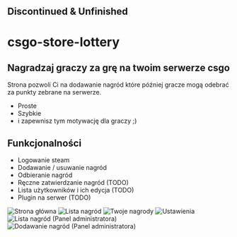 ## Discontinued & Unfinished
# csgo-store-lottery
## Nagradzaj graczy za grę na twoim serwerze csgo

Strona pozwoli Ci na dodawanie nagród które później gracze mogą odebrać za punkty zebrane na serwerze.

- Proste
- Szybkie
- i zapewnisz tym motywację dla graczy ;)

## Funkcjonalności

- Logowanie steam
- Dodawanie / usuwanie nagród
- Odbieranie nagród
- Ręczne zatwierdzanie nagród (TODO)
- Lista użytkowników i ich edycja (TODO)
- Plugin na serwer (TODO)

![Strona główna](https://i.imgur.com/0ckUP5b.png)
![Lista nagród](https://i.imgur.com/kaeSwzX.png)
![Twoje nagrody](https://i.imgur.com/WulV0NM.png)
![Ustawienia](https://i.imgur.com/Z1sN4jo.png)
![Lista nagród (Panel administratora)](https://i.imgur.com/ffsf8eN.png)
![Dodawanie nagród (Panel administratora)](https://i.imgur.com/m7RqLjz.png)
